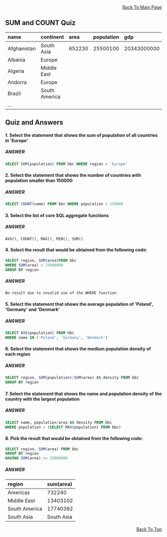 <p align="right"><a href="https://github.com/ojudz08/sqlzoo-answers/tree/main">Back To Main Page</a></p>


## SUM and COUNT Quiz
| name | continent | area | population | gdp |
| :--- | :--- | :--- | :--- | :--- |
| Afghanistan | South Asia | 652230 | 25500100 | 20343000000 |
| Albania | Europe |  |  |  |
| Algeria | Middle East |  |  |  |
| Andorra | Europe |  |  |  |
| Brazil | South America |  |  |  |
| ... |  |  |  |  |

## Quiz and Answers
#### 1. Select the statement that shows the sum of population of all countries in 'Europe'
##### ANSWER
```SQL
SELECT SUM(population) FROM bbc WHERE region = 'Europe'
```


#### 2. Select the statement that shows the number of countries with population smaller than 150000
##### ANSWER
```SQL
SELECT COUNT(name) FROM bbc WHERE population < 150000
```


#### 3. Select the list of core SQL aggregate functions
##### ANSWER
```
AVG(), COUNT(), MAX(), MIN(), SUM()
```


#### 4. Select the result that would be obtained from the following code:
```SQL
SELECT region, SUM(area)FROM bbc 
WHERE SUM(area) > 15000000 
GROUP BY region
```
##### ANSWER
```
No result due to invalid use of the WHERE function
```


#### 5. Select the statement that shows the average population of 'Poland', 'Germany' and 'Denmark'
##### ANSWER
```SQL
SELECT AVG(population) FROM bbc
WHERE name IN ('Poland', 'Germany', 'Denmark')
```


#### 6. Select the statement that shows the medium population density of each region
##### ANSWER
```SQL
SELECT region, SUM(population)/SUM(area) AS density FROM bbc
GROUP BY region
```


#### 7. Select the statement that shows the name and population density of the country with the largest population
##### ANSWER
```SQL
SELECT name, population/area AS density FROM bbc
WHERE population = (SELECT MAX(population) FROM bbc)
```


#### 8. Pick the result that would be obtained from the following code:
```SQL
SELECT region, SUM(area) FROM bbc 
GROUP BY region 
HAVING SUM(area) <= 20000000
```
##### ANSWER
| region | sum(area) |
| :--- | :--- | 
| Americas | 732240 |
| Middle East | 13403102 |
| South America | 17740392 |
| South Asia | South Asia |


<p align="right"><a href="#top">Back To Top</a></p>
